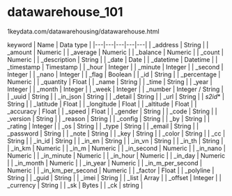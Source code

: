 # datawarehouse_101

1keydata.com/datawarehousing/datawarehouse.html


keyword
| Name | Data type | 
|---|---|---|---|---|
| _address | String | 
| _amount | Numeric | 
| _average | Numeric | 
| _balance | Numeric | 
| _count | Numeric | 
| _description | String | 
| _date | Date | 
| _datetime | Datetime | 
| _timestamp | Timestamp | 
| _hour | Integer | 
| _minute | Integer | 
| _second | Integer | 
| _nano | Integer | 
| _flag | Boolean | 
| _id | String | 
| _percentage | Numeric | 
| _quantity | Float | 
| _name | String | 
| _time | String | 
| _year | Integer | 
| _month | Integer | 
| _week | Integer | 
| _number | Integer / String | 
| _uuid | String | 
| _in_json | String | 
| _detail | String | 
| _url | String | 
| _s2id_* | String | 
| _latitude | Float | 
| _longitude | Float | 
| _altitude | Float | 
| _accuracy | Float | 
| _speed | Float | 
| _gender | String | 
| _code | String | 
| _version | String | 
| _reason | String | 
| _config | String | 
| _by | String | 
| _rating | Integer | 
| _os | String | 
| _type | String | 
| _email | String | 
| _password | String | 
| _note | String | 
| _key | String | 
| _color | String | 
| _cc | String | 
| _in_id | String | 
| _in_en | String | 
| _in_vn | String | 
| _in_th | String | 
| _in_km | Numeric | 
| _in_m | Numeric | 
| _in_second | Numeric | 
| _in_nano | Numeric | 
| _in_minute | Numeric | 
| _in_hour | Numeric | 
| _in_day | Numeric | 
| _in_month | Numeric | 
| _in_year | Numeric | 
| _in_m_per_second | Numeric | 
| _in_km_per_second | Numeric | 
| _factor | Float | 
| _polyline | String | 
| _guid | String | 
| _imei | String | 
| _list | Array | 
| _offset | Integer | 
| _currency | String | 
| _sk | Bytes | 
| _ck | string | 
